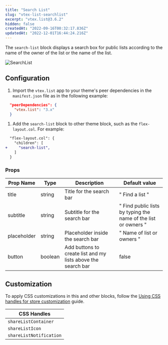 ```yaml
---
title: "Search List"
slug: "vtex-list-searchlist"
excerpt: "vtex.list@3.6.2"
hidden: false
createdAt: "2022-09-16T00:32:17.836Z"
updatedAt: "2022-12-01T16:44:24.216Z"
---
```

The `search-list` block displays a search box for public lists according to the name of the owner of the list or the name of the list.

![SearchList](https://raw.githubusercontent.com/vtexdocs/dev-portal-content/main/images/vtex-list-searchlist-0.gif)

## Configuration

1. Import the `vtex.list` app to your theme's peer dependencies in the `manifest.json` file as in the following example:

```json
  "peerDependencies": {
    "vtex.list": "3.x"
  }
```

1. Add the `search-list` block to other theme block, such as the `flex-layout.col`. For example:

```diff
  "flex-layout.col": {
    "children": [
+     "search-list",
    ]
  }
```

### Props

| Prop Name   | Type    | Description                                                  | Default value                                                  |
| ----------- | ------- | ------------------------------------------------------------ | -------------------------------------------------------------- |
| title       | string  | Title for the search bar                                     | " Find a list "                                                |
| subtitle    | string  | Subtitle for the search bar                                  | " Find public lists by typing the name of the list or owners " |
| placeholder | string  | Placeholder inside the search bar                            | " Name of list or owners "                                     |
| button      | boolean | Add buttons to create list and my lists above the search bar | false                                                          |

## Customization

To apply CSS customizations in this and other blocks, follow the [Using CSS handles for store customization](https://developers.vtex.com/vtex-developer-docs/docs/vtex-io-documentation-using-css-handles-for-store-customization) guide.

| CSS Handles             |
| ----------------------- |
| `shareListContainer`    |
| `shareListIcon`         |
| `shareListNotification` |
